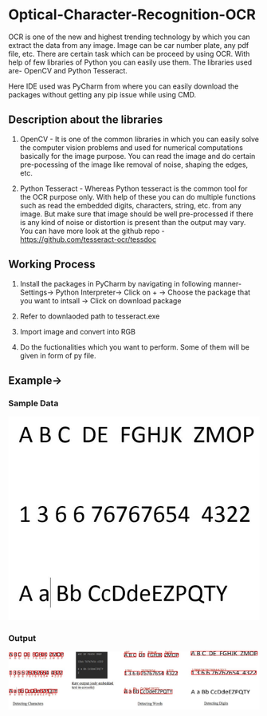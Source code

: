 # Optical-Character-Recognition-OCR

OCR is one of the new and highest trending technology by which you can extract the data from any image. Image can be car number plate, any pdf file, etc. There are certain task which can be proceed by using OCR. With help of few libraries of Python you can easily use them. The libraries used are- OpenCV and Python Tesseract.

Here IDE used was PyCharm from where you can easily download the packages without getting any pip issue while using CMD. 

## Description about the libraries

1. OpenCV - 
It is one of the common libraries in which you can easily solve the computer vision problems and used for numerical computations basically for the image purpose. You can read the image and do certain pre-pocessing of the image like removal of noise, shaping the edges, etc.

2. Python Tesseract - 
Whereas Python tesseract is the common tool for the OCR purpose only. With help of these you can do multiple functions such as read the embedded digits, characters, string, etc. from any image. But make sure that image should be well pre-processed if there is any kind of noise or distortion is present than the output may vary. You can have more look at the github repo - https://github.com/tesseract-ocr/tessdoc

## Working Process 

1. Install the packages in PyCharm by navigating in following manner-
Settings-> Python Interpreter-> Click on + -> Choose the package that you want to intsall -> Click on download package

2. Refer to downlaoded path to tesseract.exe 

3. Import image and convert into RGB

4. Do the fuctionalities which you want to perform. Some of them will be given in form of py file.

## Example->

### Sample Data
<img src= "https://github.com/pranjalsharma26/Optical-Character-Recognition-OCR/blob/main/data.JPG">

### Output
<img src ="https://github.com/pranjalsharma26/Optical-Character-Recognition-OCR/blob/main/output_ocr.JPG">
